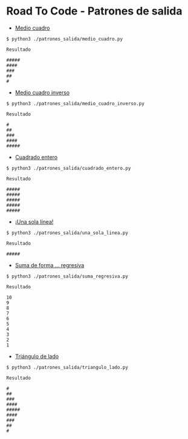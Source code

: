 # Road To Code - Patrones de salida

- [Medio cuadro](https://github.com/cristianiniguez/road_to_code/blob/main/patrones_salida/medio_cuadro.py)

```
$ python3 ./patrones_salida/medio_cuadro.py

Resultado

#####
####
###
##
#
```

- [Medio cuadro inverso](https://github.com/cristianiniguez/road_to_code/blob/main/patrones_salida/medio_cuadro_inverso.py)

```
$ python3 ./patrones_salida/medio_cuadro_inverso.py

Resultado

#
##
###
####
#####
```

- [Cuadrado entero](https://github.com/cristianiniguez/road_to_code/blob/main/patrones_salida/cuadrado_entero.py)

```
$ python3 ./patrones_salida/cuadrado_entero.py

Resultado

#####
#####
#####
#####
#####
```

- [¡Una sola línea!](https://github.com/cristianiniguez/road_to_code/blob/main/patrones_salida/una_sola_linea.py)

```
$ python3 ./patrones_salida/una_sola_linea.py

Resultado

#####
```

- [Suma de forma ... regresiva](https://github.com/cristianiniguez/road_to_code/blob/main/patrones_salida/suma_regresiva.py)

```
$ python3 ./patrones_salida/suma_regresiva.py

Resultado

10
9
8
7
6
5
4
3
2
1
```

- [Triángulo de lado](https://github.com/cristianiniguez/road_to_code/blob/main/patrones_salida/triangulo_lado.py)

```
$ python3 ./patrones_salida/triangulo_lado.py

Resultado

#
##
###
####
#####
####
###
##
#
```
